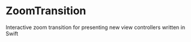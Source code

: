 ZoomTransition
==============

Interactive zoom transition for presenting new view controllers written in Swift
